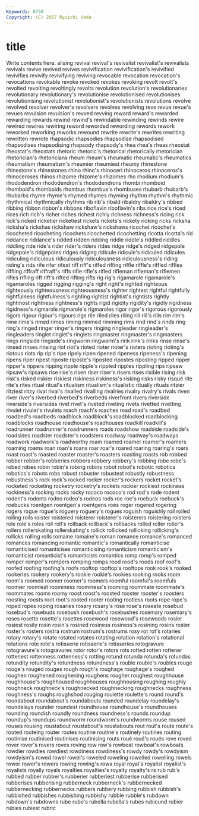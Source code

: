```yaml
---
Keywords: 8750 
Copyright: (C) 2017 Ryuichi Ueda
---
```


# title

Write contents here.
alising revival revival's revivalist revivalist's revivalists revivals
revive revived revives revivification revivification's revivified revivifies revivify revivifying reviving
revocable revocation revocation's revocations revokable revoke revoked revokes revoking revolt
revolt's revolted revolting revoltingly revolts revolution revolution's revolutionaries revolutionary revolutionary's
revolutionise revolutionised revolutionises revolutionising revolutionist revolutionist's revolutionists revolutions revolve revolved
revolver revolver's revolvers revolves revolving revs revue revue's revues revulsion
revulsion's revved revving reward reward's rewarded rewarding rewards rewind rewind's
rewindable rewinding rewinds rewire rewired rewires rewiring reword reworded rewording
rewords rework reworked reworking reworks rewound rewrite rewrite's rewrites rewriting
rewritten rewrote rhapsodic rhapsodies rhapsodise rhapsodised rhapsodises rhapsodising rhapsody rhapsody's
rhea rhea's rheas rheostat rheostat's rheostats rhetoric rhetoric's rhetorical rhetorically
rhetorician rhetorician's rhetoricians rheum rheum's rheumatic rheumatic's rheumatics rheumatism rheumatism's
rheumier rheumiest rheumy rhinestone rhinestone's rhinestones rhino rhino's rhinoceri rhinoceros
rhinoceros's rhinoceroses rhinos rhizome rhizome's rhizomes rho rhodium rhodium's rhododendron
rhododendron's rhododendrons rhombi rhomboid rhomboid's rhomboids rhombus rhombus's rhombuses rhubarb
rhubarb's rhubarbs rhyme rhyme's rhymed rhymes rhyming rhythm rhythm's rhythmic
rhythmical rhythmically rhythms rib rib's ribald ribaldry ribaldry's ribbed ribbing
ribbon ribbon's ribbons riboflavin riboflavin's ribs rice rice's riced rices
rich rich's richer riches richest richly richness richness's ricing rick
rick's ricked ricketier ricketiest rickets rickets's rickety ricking ricks ricksha
ricksha's rickshas rickshaw rickshaw's rickshaws ricochet ricochet's ricocheted ricocheting ricochets
ricochetted ricochetting ricotta ricotta's rid riddance riddance's ridded ridden ridding
riddle riddle's riddled riddles riddling ride ride's rider rider's riders
rides ridge ridge's ridged ridgepole ridgepole's ridgepoles ridges ridging ridicule
ridicule's ridiculed ridicules ridiculing ridiculous ridiculously ridiculousness ridiculousness's riding riding's
rids rife rifer rifest riff riff's riffed riffing riffle riffle's
riffled riffles riffling riffraff riffraff's riffs rifle rifle's rifled rifleman
rifleman's riflemen rifles rifling rift rift's rifted rifting rifts rig
rig's rigamarole rigamarole's rigamaroles rigged rigging rigging's right right's righted
righteous righteously righteousness righteousness's righter rightest rightful rightfully rightfulness rightfulness's
righting rightist rightist's rightists rightly rightmost rightness rightness's rights rigid
rigidity rigidity's rigidly rigidness rigidness's rigmarole rigmarole's rigmaroles rigor rigor's
rigorous rigorously rigors rigour rigour's rigours rigs rile riled riles
riling rill rill's rills rim rim's rime rime's rimed rimes
riming rimmed rimming rims rind rind's rinds ring ring's ringed
ringer ringer's ringers ringing ringleader ringleader's ringleaders ringlet ringlet's ringlets
ringmaster ringmaster's ringmasters rings ringside ringside's ringworm ringworm's rink rink's
rinks rinse rinse's rinsed rinses rinsing riot riot's rioted rioter
rioter's rioters rioting rioting's riotous riots rip rip's ripe ripely
ripen ripened ripeness ripeness's ripening ripens riper ripest riposte riposte's
riposted ripostes riposting ripped ripper ripper's rippers ripping ripple ripple's
rippled ripples rippling rips ripsaw ripsaw's ripsaws rise rise's risen
riser riser's risers rises risible rising risk risk's risked riskier
riskiest riskiness riskiness's risking risks risky risqué rite rite's rites
ritual ritual's ritualism ritualism's ritualistic ritually rituals ritzier ritziest ritzy
rival rival's rivalled rivalling rivalries rivalry rivalry's rivals riven river
river's riverbed riverbed's riverbeds riverfront rivers riverside riverside's riversides rivet
rivet's riveted riveting rivets rivetted rivetting rivulet rivulet's rivulets roach
roach's roaches road road's roadbed roadbed's roadbeds roadblock roadblock's roadblocked
roadblocking roadblocks roadhouse roadhouse's roadhouses roadkill roadkill's roadrunner roadrunner's roadrunners
roads roadshow roadside roadside's roadsides roadster roadster's roadsters roadway roadway's
roadways roadwork roadwork's roadworthy roam roamed roamer roamer's roamers roaming
roams roan roan's roans roar roar's roared roaring roaring's roars
roast roast's roasted roaster roaster's roasters roasting roasts rob robbed
robber robber's robberies robbers robbery robbery's robbing robe robe's robed
robes robin robin's robing robins robot robot's robotic robotics robotics's
robots robs robust robuster robustest robustly robustness robustness's rock rock's
rocked rocker rocker's rockers rocket rocket's rocketed rocketing rocketry rocketry's
rockets rockier rockiest rockiness rockiness's rocking rocks rocky rococo rococo's
rod rod's rode rodent rodent's rodents rodeo rodeo's rodeos rods
roe roe's roebuck roebuck's roebucks roentgen roentgen's roentgens roes roger
rogered rogering rogers rogue rogue's roguery roguery's rogues roguish roguishly
roil roiled roiling roils roister roistered roisterer roisterer's roisterers roistering
roisters role role's roles roll roll's rollback rollback's rollbacks rolled
roller roller's rollers rollerskating rollerskating's rollick rollicked rollicking rollicking's rollicks
rolling rolls romaine romaine's roman romance romance's romanced romances romancing
romantic romantic's romantically romanticise romanticised romanticises romanticising romanticism romanticism's romanticist
romanticist's romanticists romantics romp romp's romped romper romper's rompers romping
romps rood rood's roods roof roof's roofed roofing roofing's roofs
rooftop rooftop's rooftops rook rook's rooked rookeries rookery rookery's rookie
rookie's rookies rooking rooks room room's roomed roomer roomer's roomers
roomful roomful's roomfuls roomier roomiest roominess roominess's rooming roommate roommate's
roommates rooms roomy roost roost's roosted rooster rooster's roosters roosting
roosts root root's rooted rooter rooting rootless roots rope rope's
roped ropes roping rosaries rosary rosary's rose rose's roseate rosebud
rosebud's rosebuds rosebush rosebush's rosebushes rosemary rosemary's roses rosette rosette's
rosettes rosewood rosewood's rosewoods rosier rosiest rosily rosin rosin's rosined
rosiness rosiness's rosining rosins roster roster's rosters rostra rostrum rostrum's
rostrums rosy rot rot's rotaries rotary rotary's rotate rotated rotates
rotating rotation rotation's rotational rotations rote rote's rotisserie rotisserie's rotisseries
rotogravure rotogravure's rotogravures rotor rotor's rotors rots rotted rotten rottener
rottenest rottenness rottenness's rotting rotund rotunda rotunda's rotundas rotundity rotundity's
rotundness rotundness's rouble rouble's roubles rouge rouge's rouged rouges rough
rough's roughage roughage's roughed roughen roughened roughening roughens rougher roughest
roughhouse roughhouse's roughhoused roughhouses roughhousing roughing roughly roughneck roughneck's roughnecked
roughnecking roughnecks roughness roughness's roughs roughshod rouging roulette roulette's round
round's roundabout roundabout's roundabouts rounded roundelay roundelay's roundelays rounder roundest
roundhouse roundhouse's roundhouses rounding roundish roundly roundness roundness's rounds roundup
roundup's roundups roundworm roundworm's roundworms rouse roused rouses rousing roustabout
roustabout's roustabouts rout rout's route route's routed routeing router routes
routine routine's routinely routines routing routinise routinised routinises routinising routs
roué roué's roués rove roved rover rover's rovers roves roving
row row's rowboat rowboat's rowboats rowdier rowdies rowdiest rowdiness rowdiness's
rowdy rowdy's rowdyism rowdyism's rowed rowel rowel's roweled roweling rowelled
rowelling rowels rower rower's rowers rowing rowing's rows royal royal's
royalist royalist's royalists royally royals royalties royalties's royalty royalty's rs
rub rub's rubbed rubber rubber's rubberier rubberiest rubberise rubberised rubberises
rubberising rubberneck rubberneck's rubbernecked rubbernecking rubbernecks rubbers rubbery rubbing rubbish
rubbish's rubbished rubbishes rubbishing rubbishy rubble rubble's rubdown rubdown's rubdowns
rube rube's rubella rubella's rubes rubicund rubier rubies rubiest rubric
